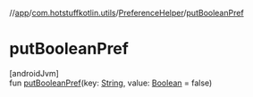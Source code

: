 //[app](../../../index.md)/[com.hotstuffkotlin.utils](../index.md)/[PreferenceHelper](index.md)/[putBooleanPref](put-boolean-pref.md)

# putBooleanPref

[androidJvm]\
fun [putBooleanPref](put-boolean-pref.md)(key: [String](https://kotlinlang.org/api/latest/jvm/stdlib/kotlin/-string/index.html), value: [Boolean](https://kotlinlang.org/api/latest/jvm/stdlib/kotlin/-boolean/index.html) = false)
